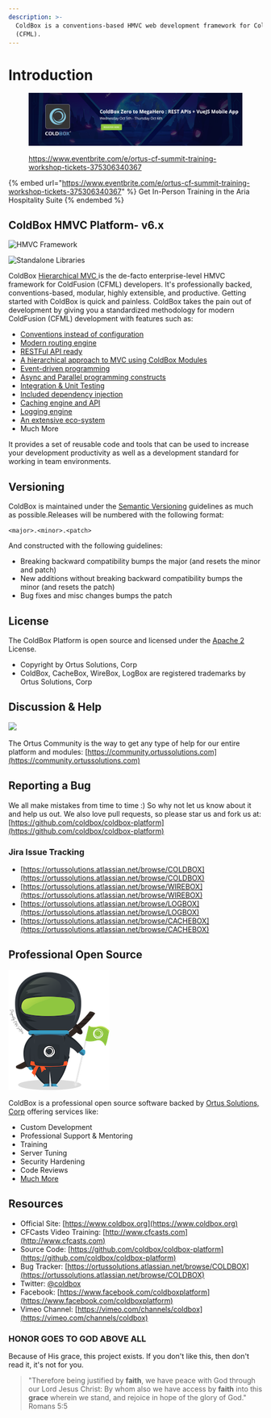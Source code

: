 ```yaml
---
description: >-
  ColdBox is a conventions-based HMVC web development framework for ColdFusion
  (CFML).
---
```


# Introduction

<figure><img src=".gitbook/assets/coldbox-vegas-training-october-2022.png" alt=""><figcaption><p><a href="https://www.eventbrite.com/e/ortus-cf-summit-training-workshop-tickets-375306340367">https://www.eventbrite.com/e/ortus-cf-summit-training-workshop-tickets-375306340367</a></p></figcaption></figure>

{% embed url="https://www.eventbrite.com/e/ortus-cf-summit-training-workshop-tickets-375306340367" %}
Get In-Person Training in the Aria Hospitality Suite
{% endembed %}

## ColdBox HMVC Platform- v6.x

![HMVC Framework](.gitbook/assets/coldboxlogo2015\_300.png)

![Standalone Libraries](.gitbook/assets/coldbox-family.png)

ColdBox [Hierarchical MVC ](https://en.wikipedia.org/wiki/Hierarchical\_model%E2%80%93view%E2%80%93controller)is the de-facto enterprise-level HMVC framework for ColdFusion (CFML) developers. It's professionally backed, conventions-based, modular, highly extensible, and productive. Getting started with ColdBox is quick and painless. ColdBox takes the pain out of development by giving you a standardized methodology for modern ColdFusion (CFML) development with features such as:

* [Conventions instead of configuration](https://coldbox.ortusbooks.com/getting-started/conventions)
* [Modern routing engine](https://coldbox.ortusbooks.com/the-basics/routing)
* [RESTFul API ready](https://coldbox.ortusbooks.com/the-basics/event-handlers/rendering-data)
* [A hierarchical approach to MVC using ColdBox Modules](https://coldbox.ortusbooks.com/hmvc/modules)
* [Event-driven programming](https://coldbox.ortusbooks.com/digging-deeper/interceptors)
* [Async and Parallel programming constructs](https://coldbox.ortusbooks.com/digging-deeper/promises-async-programming)
* [Integration & Unit Testing](https://coldbox.ortusbooks.com/testing/testing-coldbox-applications)
* [Included dependency injection](https://wirebox.ortusbooks.com)
* [Caching engine and API](https://cachebox.ortusbooks.com)
* [Logging engine](https://logbox.ortusbooks.com)
* [An extensive eco-system](https://forgebox.io)
* Much More

It provides a set of reusable code and tools that can be used to increase your development productivity as well as a development standard for working in team environments.

## Versioning

ColdBox is maintained under the [Semantic Versioning](http://semver.org) guidelines as much as possible.Releases will be numbered with the following format:

```
<major>.<minor>.<patch>
```

And constructed with the following guidelines:

* Breaking backward compatibility bumps the major (and resets the minor and patch)
* New additions without breaking backward compatibility bumps the minor (and resets the patch)
* Bug fixes and misc changes bumps the patch

## License

The ColdBox Platform is open source and licensed under the [Apache 2](https://www.apache.org/licenses/LICENSE-2.0.html) License.

* Copyright by Ortus Solutions, Corp
* ColdBox, CacheBox, WireBox, LogBox are registered trademarks by Ortus Solutions, Corp

## Discussion & Help

![](.gitbook/assets/ortus-community-square-small.png)

The Ortus Community is the way to get any type of help for our entire platform and modules: [https://community.ortussolutions.com](https://community.ortussolutions.com)

## Reporting a Bug

We all make mistakes from time to time :) So why not let us know about it and help us out. We also love pull requests, so please star us and fork us at: [https://github.com/coldbox/coldbox-platform](https://github.com/coldbox/coldbox-platform)

### Jira Issue Tracking

* [https://ortussolutions.atlassian.net/browse/COLDBOX](https://ortussolutions.atlassian.net/browse/COLDBOX)
* [https://ortussolutions.atlassian.net/browse/WIREBOX](https://ortussolutions.atlassian.net/browse/WIREBOX)
* [https://ortussolutions.atlassian.net/browse/LOGBOX](https://ortussolutions.atlassian.net/browse/LOGBOX)
* [https://ortussolutions.atlassian.net/browse/CACHEBOX](https://ortussolutions.atlassian.net/browse/CACHEBOX)

## Professional Open Source

![](.gitbook/assets/space-ninja200.png)

ColdBox is a professional open source software backed by [Ortus Solutions, Corp](https://www.ortussolutions.com/services) offering services like:

* Custom Development
* Professional Support & Mentoring
* Training
* Server Tuning
* Security Hardening
* Code Reviews
* [Much More](http://www.ortussolutions.com/services)

## Resources

* Official Site: [https://www.coldbox.org](https://www.coldbox.org)
* CFCasts Video Training: [http://www.cfcasts.com](http://www.cfcasts.com)
* Source Code: [https://github.com/coldbox/coldbox-platform](https://github.com/coldbox/coldbox-platform)
* Bug Tracker: [https://ortussolutions.atlassian.net/browse/COLDBOX](https://ortussolutions.atlassian.net/browse/COLDBOX)
* Twitter: [@coldbox](http://www.twitter.com/coldbox)
* Facebook: [https://www.facebook.com/coldboxplatform](https://www.facebook.com/coldboxplatform)
* Vimeo Channel: [https://vimeo.com/channels/coldbox](https://vimeo.com/channels/coldbox)

### HONOR GOES TO GOD ABOVE ALL

Because of His grace, this project exists. If you don't like this, then don't read it, it's not for you.

> "Therefore being justified by **faith**, we have peace with God through our Lord Jesus Christ: By whom also we have access by **faith** into this **grace** wherein we stand, and rejoice in hope of the glory of God." Romans 5:5
